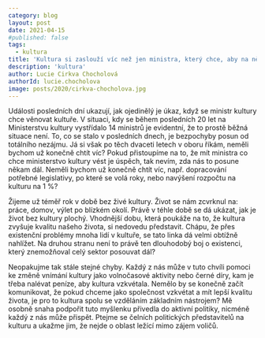 ```yaml
---
category: blog
layout: post
date: 2021-04-15
#published: false
tags: 
  - kultura
title: 'Kultura si zaslouží víc než jen ministra, který chce, aby na něj lidé vzpomínali v dobrém'
description: 'kultura'
author: Lucie Cirkva Chocholová
authorId: lucie.chocholova
image: posts/2020/cirkva-chocholova.jpg
---
```


Události posledních dní ukazují, jak ojedinělý je úkaz, když se ministr kultury chce věnovat kultuře. V situaci, kdy se během posledních 20 let na Ministerstvu kultury 
vystřídalo 14 ministrů je evidentní, že to prostě běžná situace není. To, co se stalo v posledních dnech, je bezpochyby posun od totálního nezájmu. Já si však po těch dvaceti 
letech v oboru říkám, neměli bychom už konečně chtít víc?  Pokud přistoupíme na to, že mít ministra co chce ministerstvo kultury vést je úspěch, tak nevím, zda nás to posune 
někam dál. Neměli bychom už konečně chtít víc, např. dopracování potřebné legislativy, po které se volá roky, nebo navýšení rozpočtu na kulturu na 1 %?  

Žijeme už téměř rok v době bez živé kultury. Život se nám zcvrknul na: práce, domov, výlet po blízkém okolí. Právě v téhle době se dá ukázat, jak je život bez kultury plochý. 
Vhodnější dobu, která poukáže na to, že kultura zvyšuje kvalitu našeho života, si nedovedu představit.  Chápu, že přes existenční problémy mnoha lidí v kultuře, se tato linka dá 
velmi obtížně nahlížet. Na druhou stranu není to právě ten dlouhodobý boj o existenci, který znemožňoval celý sektor posouvat dál?  

Neopakujme tak stále stejné chyby. Každý z nás může v tuto chvíli pomoci ke změně vnímání kultury jako volnočasové aktivity nebo černé díry, kam je třeba nalévat peníze, 
aby kultura vzkvétala. Nemělo by se konečně začít komunikovat, že pokud chceme jako společnost vzkvétat a mít lepší kvalitu života, je pro to kultura spolu se vzděláním 
základním nástrojem? Mě osobně snaha podpořit tuto myšlenku přivedla do aktivní politiky, nicméně každý z nás může přispět. Ptejme se čelních politických představitelů na 
kulturu a ukažme jim, že nejde o oblast ležící mimo zájem voličů.
